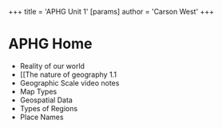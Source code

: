 +++
 title = 'APHG Unit 1'
[params]
	author = 'Carson West'
+++
# APHG Home

 - Reality of our world
 - [[The nature of geography 1.1
 - Geographic Scale video notes
 - Map Types
 - Geospatial Data
 - Types of Regions
 - Place Names

